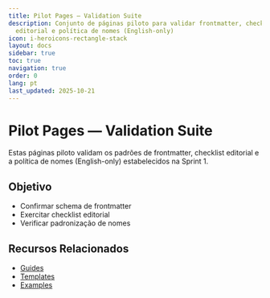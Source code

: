 ```yaml
---
title: Pilot Pages — Validation Suite
description: Conjunto de páginas piloto para validar frontmatter, checklist
  editorial e política de nomes (English-only)
icon: i-heroicons-rectangle-stack
layout: docs
sidebar: true
toc: true
navigation: true
order: 0
lang: pt
last_updated: 2025-10-21
---
```

# Pilot Pages — Validation Suite

Estas páginas piloto validam os padrões de frontmatter, checklist editorial e a política de nomes (English-only) estabelecidos na Sprint 1.

## Objetivo
- Confirmar schema de frontmatter
- Exercitar checklist editorial
- Verificar padronização de nomes

## Recursos Relacionados
- [Guides](../../manual/index.md)
- [Templates](../../manual/templates/index.md)
- [Examples](../index.md)
